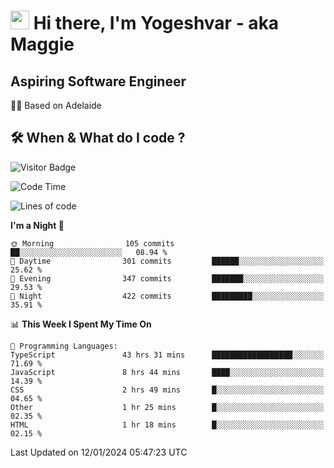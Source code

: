 <h1><img src="https://emojis.slackmojis.com/emojis/images/1531849430/4246/blob-sunglasses.gif?1531849430" width="30"/> Hi there, I'm Yogeshvar - aka Maggie</h1>

## Aspiring Software Engineer
🏂🏻  Based on Adelaide 

## 🛠 When & What do I code ?  

![Visitor Badge](https://visitor-badge.feriirawann.repl.co?username=yogeshvar&repo=yogeshvar&label=Visitors&style=plastic&color=%23457BFF&contentType=svg)

<!--START_SECTION:waka-->
![Code Time](http://img.shields.io/badge/Code%20Time-2%2C560%20hrs%2055%20mins-blue)

![Lines of code](https://img.shields.io/badge/From%20Hello%20World%20I%27ve%20Written-4.0%20million%20lines%20of%20code-blue)

**I'm a Night 🦉** 

```text
🌞 Morning                105 commits         ██░░░░░░░░░░░░░░░░░░░░░░░   08.94 % 
🌆 Daytime                301 commits         ██████░░░░░░░░░░░░░░░░░░░   25.62 % 
🌃 Evening                347 commits         ███████░░░░░░░░░░░░░░░░░░   29.53 % 
🌙 Night                  422 commits         █████████░░░░░░░░░░░░░░░░   35.91 % 
```


📊 **This Week I Spent My Time On** 

```text
💬 Programming Languages: 
TypeScript               43 hrs 31 mins      ██████████████████░░░░░░░   71.69 % 
JavaScript               8 hrs 44 mins       ████░░░░░░░░░░░░░░░░░░░░░   14.39 % 
CSS                      2 hrs 49 mins       █░░░░░░░░░░░░░░░░░░░░░░░░   04.65 % 
Other                    1 hr 25 mins        █░░░░░░░░░░░░░░░░░░░░░░░░   02.35 % 
HTML                     1 hr 18 mins        █░░░░░░░░░░░░░░░░░░░░░░░░   02.15 % 
```


 Last Updated on 12/01/2024 05:47:23 UTC
<!--END_SECTION:waka-->
